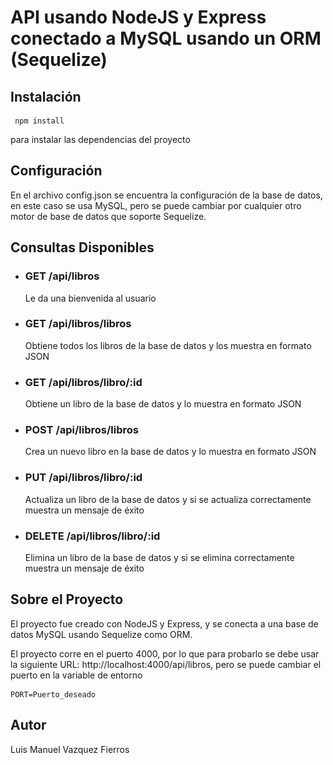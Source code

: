 # API usando NodeJS y Express conectado a MySQL usando un ORM (Sequelize)

## Instalación
<pre><code> npm install </code> </pre>
para instalar las dependencias del proyecto

## Configuración
En el archivo config.json se encuentra la configuración de la base de datos, en este caso se usa MySQL, pero se puede cambiar por cualquier otro motor de base de datos que soporte Sequelize.

## Consultas Disponibles

* ### GET /api/libros
    Le da una bienvenida al usuario
* ### GET /api/libros/libros
    Obtiene todos los libros de la base de datos y los muestra en formato JSON
* ### GET /api/libros/libro/:id
    Obtiene un libro de la base de datos y lo muestra en formato JSON
* ### POST /api/libros/libros
    Crea un nuevo libro en la base de datos y lo muestra en formato JSON
* ### PUT /api/libros/libro/:id
    Actualiza un libro de la base de datos y si se actualiza correctamente muestra un mensaje de éxito
* ### DELETE /api/libros/libro/:id
    Elimina un libro de la base de datos y si se elimina correctamente muestra un mensaje de éxito

## Sobre el Proyecto
El proyecto fue creado con NodeJS y Express, y se conecta a una base de datos MySQL usando Sequelize como ORM.

El proyecto corre en el puerto 4000, por lo que para probarlo se debe usar la siguiente URL: http://localhost:4000/api/libros, pero se puede cambiar el puerto en la variable de entorno <pre><code>PORT=Puerto_deseado</code> </pre>

## Autor
Luis Manuel Vazquez Fierros